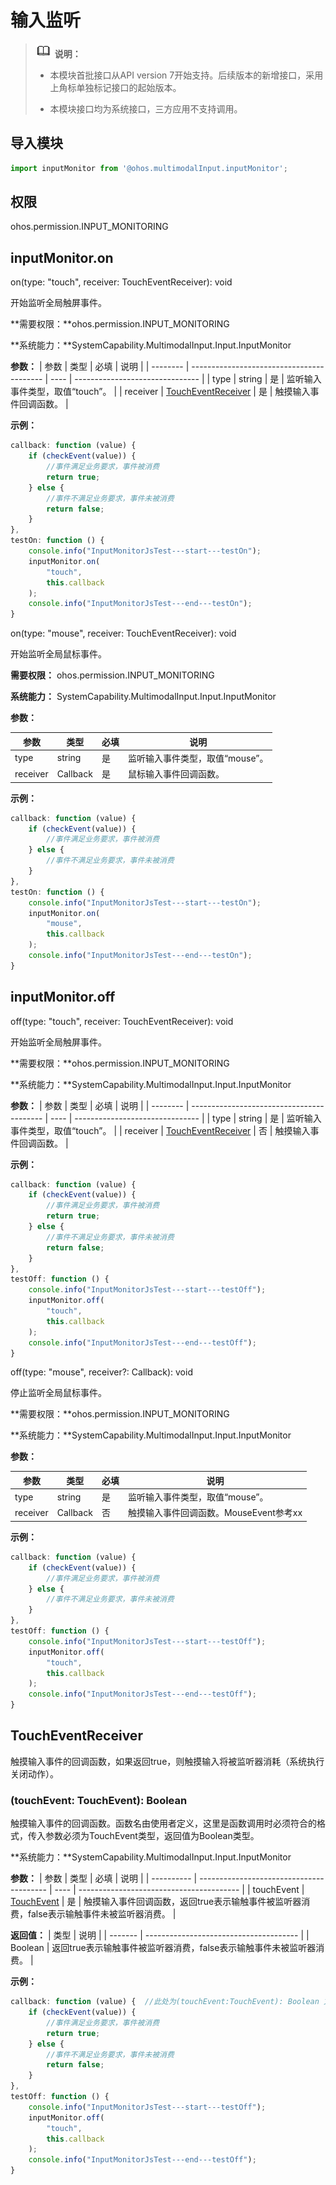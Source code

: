 # 输入监听


> ![icon-note.gif](public_sys-resources/icon-note.gif) **说明：**
> - 本模块首批接口从API version 7开始支持。后续版本的新增接口，采用上角标单独标记接口的起始版本。
>
> - 本模块接口均为系统接口，三方应用不支持调用。


## 导入模块


```js
import inputMonitor from '@ohos.multimodalInput.inputMonitor';
```


## 权限

ohos.permission.INPUT_MONITORING


## inputMonitor.on

on(type: "touch", receiver: TouchEventReceiver): void

开始监听全局触屏事件。

**需要权限：**ohos.permission.INPUT_MONITORING

**系统能力：**SystemCapability.MultimodalInput.Input.InputMonitor

  **参数：**
| 参数     | 类型                                      | 必填 | 说明                            |
| -------- | ----------------------------------------- | ---- | ------------------------------- |
| type     | string                                    | 是   | 监听输入事件类型，取值“touch”。 |
| receiver | [TouchEventReceiver](#toucheventreceiver) | 是   | 触摸输入事件回调函数。          |

  **示例：**

```js
callback: function (value) {
    if (checkEvent(value)) {
        //事件满足业务要求，事件被消费
        return true;
    } else {
        //事件不满足业务要求，事件未被消费
        return false;
    }
},
testOn: function () {
    console.info("InputMonitorJsTest---start---testOn");
    inputMonitor.on(
        "touch",
        this.callback
    );
    console.info("InputMonitorJsTest---end---testOn");
}
```

on(type: "mouse", receiver: TouchEventReceiver): void

开始监听全局鼠标事件。

**需要权限：** ohos.permission.INPUT_MONITORING

**系统能力：** SystemCapability.MultimodalInput.Input.InputMonitor

  **参数：** 

| 参数     | 类型                 | 必填 | 说明                            |
| -------- | -------------------- | ---- | ------------------------------- |
| type     | string               | 是   | 监听输入事件类型，取值“mouse”。 |
| receiver | Callback<MouseEvent> | 是   | 鼠标输入事件回调函数。          |

  **示例：**

```js
callback: function (value) {
	if (checkEvent(value)) {
		//事件满足业务要求，事件被消费
	} else {
		//事件不满足业务要求，事件未被消费
	}
},
testOn: function () {
	console.info("InputMonitorJsTest---start---testOn");
	inputMonitor.on(
		"mouse",
		this.callback
	);
	console.info("InputMonitorJsTest---end---testOn");
}
```



## inputMonitor.off

off(type: "touch", receiver: TouchEventReceiver): void

开始监听全局触屏事件。

**需要权限：**ohos.permission.INPUT_MONITORING

**系统能力：**SystemCapability.MultimodalInput.Input.InputMonitor

  **参数：**
| 参数     | 类型                                      | 必填 | 说明                            |
| -------- | ----------------------------------------- | ---- | ------------------------------- |
| type     | string                                    | 是   | 监听输入事件类型，取值“touch”。 |
| receiver | [TouchEventReceiver](#toucheventreceiver) | 否   | 触摸输入事件回调函数。          |

  **示例：**

```js
callback: function (value) {
	if (checkEvent(value)) {
		//事件满足业务要求，事件被消费
		return true;
	} else {
		//事件不满足业务要求，事件未被消费
		return false;
	}
},
testOff: function () {
	console.info("InputMonitorJsTest---start---testOff");
	inputMonitor.off(
		"touch",
		this.callback
	);
	console.info("InputMonitorJsTest---end---testOff");
}
```

off(type: "mouse", receiver?: Callback<MouseEvent>): void

停止监听全局鼠标事件。

**需要权限：**ohos.permission.INPUT_MONITORING

**系统能力：**SystemCapability.MultimodalInput.Input.InputMonitor

  **参数：**

| 参数     | 类型                 | 必填 | 说明                                   |
| -------- | -------------------- | ---- | -------------------------------------- |
| type     | string               | 是   | 监听输入事件类型，取值“mouse”。        |
| receiver | Callback<MouseEvent> | 否   | 触摸输入事件回调函数。MouseEvent参考xx |

**示例：**

```js
callback: function (value) {
	if (checkEvent(value)) {
		//事件满足业务要求，事件被消费
	} else {
		//事件不满足业务要求，事件未被消费
	}
},
testOff: function () {
	console.info("InputMonitorJsTest---start---testOff");
	inputMonitor.off(
		"touch",
		this.callback
	);
	console.info("InputMonitorJsTest---end---testOff");
}
```



## TouchEventReceiver

触摸输入事件的回调函数，如果返回true，则触摸输入将被监听器消耗（系统执行关闭动作）。


### (touchEvent: TouchEvent): Boolean

触摸输入事件的回调函数。函数名由使用者定义，这里是函数调用时必须符合的格式，传入参数必须为TouchEvent类型，返回值为Boolean类型。

**系统能力：**SystemCapability.MultimodalInput.Input.InputMonitor

  **参数：**
| 参数         | 类型                                       | 必填   | 说明                                       |
| ---------- | ---------------------------------------- | ---- | ---------------------------------------- |
| touchEvent | [TouchEvent](../arkui-js/js-components-common-events.md) | 是    | 触摸输入事件回调函数，返回true表示输触事件被监听器消费，false表示输触事件未被监听器消费。 |

  **返回值：**
| 类型      | 说明                                     |
| ------- | -------------------------------------- |
| Boolean | 返回true表示输触事件被监听器消费，false表示输触事件未被监听器消费。 |

  **示例：**

```js
callback: function (value) {  //此处为(touchEvent:TouchEvent): Boolean 方法的实现
	if (checkEvent(value)) {
		//事件满足业务要求，事件被消费
		return true;
	} else {
		//事件不满足业务要求，事件未被消费
		return false;
	}
},
testOff: function () {
	console.info("InputMonitorJsTest---start---testOff");
	inputMonitor.off(
		"touch",
		this.callback
	);
	console.info("InputMonitorJsTest---end---testOff");
}
```

